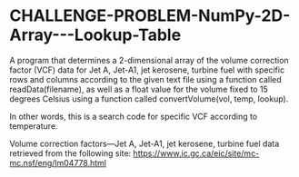 # CHALLENGE-PROBLEM-NumPy-2D-Array---Lookup-Table
A program that determines a 2-dimensional array of the volume correction factor (VCF) data for Jet A, Jet-A1, jet kerosene, turbine fuel with specific rows and columns according to the given text file using a function called readData(filename), as well as a float value for the volume fixed to 15 degrees Celsius using a function called convertVolume(vol, temp, lookup).

In other words, this is a search code for specific VCF according to temperature.

Volume correction factors—Jet A, Jet-A1, jet kerosene, turbine fuel data retrieved from the following site:
https://www.ic.gc.ca/eic/site/mc-mc.nsf/eng/lm04778.html 
